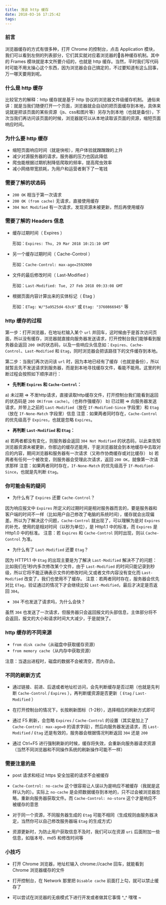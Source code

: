 ```yaml
---
title: 浅谈 http 缓存
date: 2018-03-16 17:25:42
tags:
---
```


### 前言

浏览器缓存的方式有很多种，打开 Chrome 的控制台，点击 Application 模块，我们可以看到左侧的列表部分，它们其实就对应着浏览器的各种缓存机制。其中的 Frames 模块就是本文所要介绍的，也就是 http 缓存。当然，平时我们写代码时可能不用太操心这个东西，因为浏览器会自己搞定的，不过要知道有这么回事，万一哪天要用到呢。

<!-- more -->

### 什么是 http 缓存

比较官方的解释：http 缓存就是基于 http 协议的浏览器文件级缓存机制。
通俗来讲：就是当我们随便打开一个页面，浏览器就会自动的把页面缓存到本地，具体来说就是把该页面的某些资源（js、css和图片等）另存为到本地（也就是备份），下次当我们再访问该页面的时候，浏览器就可以从本地读取该页面的资源，缩短页面响应时间。

### 为什么要 http 缓存

- 缩短页面响应时间（就是快啦），用户体验就蹭蹭蹭的上升
- 减少对源服务器的请求，服务器的压力也因此降低
- 爬虫能根据过期机制降低爬取的频率，提高爬虫效率
- 减小网络带宽损耗，为用户和运营者剩下了一笔钱

### 需要了解的状态码

- `200 OK` 相当于第一次请求
- `200 OK (from cache)`  无请求，直接使用缓存
- `304 Not Modified` 有一次请求，发现资源未被更新，然后再使用缓存

### 需要了解的 Headers 信息

- 缓存过期时间（ Expires ）

    形如：`Expires: Thu, 29 Mar 2018 10:21:10 GMT`

- 另一个缓存过期时间（ Cache-Control ）

    形如：`Cache-Control: max-age=2592000`

- 文件的最后修改时间（ Last-Modified ）

    形如：`Last-Modified: Tue, 27 Feb 2018 09:33:08 GMT`

- 根据页面内容计算出来的实体标记（ Etag ）

    形如：`ETag: W/"5a9525d4-63c6"` 或 `Etag: "3760866945"` 等

### http 缓存的过程

第一步：打开浏览器，在地址栏输入某个 `url` 并回车，这时候由于是首次访问页面，所以没有缓存，浏览器就直接向服务器发送请求，打开控制台我们能够看到服务器会返回 `200 OK`的状态码，以及一些响应头信息如：`Expires`、`Cache-Control`、`Last-Modified` 和 `Etag`，同时浏览器会把该路径下的文件缓存到本地。

第二步：当我们再次访问该 `url` 时，因为本地已经有了缓存（也就是备份），所以就暂且先不发送请求到服务器，而是到本地寻找缓存文件，看能不能用。这里的判断过程会按照如下顺序进行：

- **先判断 `Expires` 和 `Cache-Control`：**

a) 未过期 => 不发http请求，直接读取http缓存文件，打开控制台我们能看到返回的状态码是 `200 OK(from cache)`。（也称作强缓存）
b) 已过期 => 向服务器发送请求，并带上之前的 `Last-Modified`（放在 `If-Modified-Since` 字段里）和 `Etag`（放在 `If-None-Match` 字段里）信息
注意：如果两者同时存在，`Cache-Control` 的优先级高于 `Expires`，也就是忽略 `Expires`。

- **再判断 `Last-Modified` 和 `Etag`：**

a) 若两者都没有变化，则服务器会返回 `304 Not Modified` 的状态码，以此来告知浏览器资源未被更新，你那边的缓存还能用，于是浏览器就会到本地缓存中去取对应的内容，期间浏览器和服务器有一次请求（又称作协商缓存或对比缓存）
b) 若两者有任何一个被改变，则服务器会受理此次请求，返回 `200 OK`，就像第一次请求那样
注意：如果两者同时存在，`If-None-Match` 的优先级高于 `If-Modified-Since`，也就是先判断 `Etag`。

### 你可能会有的疑问

- 为什么有了 `Expires` 还要 `Cache-Control`？

因为响应报文中 `Expires` 所定义的过期时间是相对服务器而言的，要是服务器和客户端的时间不一样（比如用户自己修改了电脑的系统时间），缓存就会出现偏差。所以为了解决这个问题，`Cache-Control` 就出现了，可以理解为是对 `Expires` 的补充，使用的是相对时间（以秒为单位），是 Http1.1 中的标准，而 `Expires` 是 Http1.0 中的标准。
注意：若 `Expires` 和 `Cache-Control` 同时出现，则以 `Cache-Control` 为准。

- 为什么有了 `Last-Modified` 还要 `Etag`？

因为 HTTP1.1 中 `Etag` 的出现主要是为了解决 `Last-Modified` 解决不了的问题：比如我们在1秒内多次修改某个文件，由于 `Last-Modified` 的时间只能记录到秒级，所以它将不能正确表示文件的修改时间;又或者文件内容没有变化而 `Last-Modified` 改变了，我们也使用不了缓存。
注意：若两者同时存在，服务器会优先对比 `ETag`，验证通过的情况下才会继续比较 `Last-Modified`，最后才决定是否返回 `304`。

- `304` 不也发送了请求吗，为什么会快？

虽然 `304` 也发送了一次请求，但服务器只会返回报文的头部信息，主体部分将不会返回，报文的大小和请求时间大大减少，于是就快了。

### http 缓存的不同来源

- `from disk cache`（从磁盘中获取缓存资源）
- `from memory cache`（从内存中获取资源）

注意：当退出进程时，磁盘的数据不会被清空，而内存会。

### 不同的刷新方式

- 通过链接、前进、后退或者地址栏访问，会先判断缓存是否过期（也就是先判断 `Cache-Control` / `Expires` ），再判断缓资源是否更新（ `Etag` / `Last-Modified` ）

- 在打开控制台的情况下，长按刷新图标（1-2秒），选择相应的刷新方式即可

- 通过 F5 刷新，会忽略 `Expires` / `Cache-Control` 的设置（其实是加上了 `Cache-Control: max-age=0` 的请求字段），然后向服务器发送请求，而 `Last-Modified` / `Etag` 还是有效的，服务器会根据情况判断返回 `304` 还是 `200`

- 通过 Ctrl+F5 进行强制刷新的时候，缓存将失效，会重新向服务器请求资源（当然不同浏览器和不同操作系统的刷新操作可能不一样）

### 需要注意的是

- post 请求和经过 https 安全加密的请求不会被缓存

- `Cache-Control: no-cache` 这个很容易让人误以为是响应不被缓存（我就是这样认为的）。实际上 `no-cache` 是会把数据缓存到本地的，只不过会被浏览器忽略，重新向服务器获取文件。而 `Cache-Control: no-store` 这个才是响应不被缓存的意思

- 对于同一个资源，不同服务器生成的 `Etag` 可能不相同（生成规则由服务器决定，当然你可以自己修改服务器端 `Etag` 的生成方式）

- 资源更新时，为防止用户获取信息不及时，我们可以在资源 `uri` 后面附加一些信息，如版本号、md5 和修改时间等
 
### 小技巧

- 打开 Chrome 浏览器，地址栏输入 chrome://cache 回车，就能看到 Chrome 浏览器缓存的文件

- 打开控制台，在 Network 那里把 `Disable cache` 前面打上勾，就可以禁止缓存了

- 可以尝试在浏览器的无痕模式下进行开发或者做其它事情 ^_^ 嘿嘿 ~